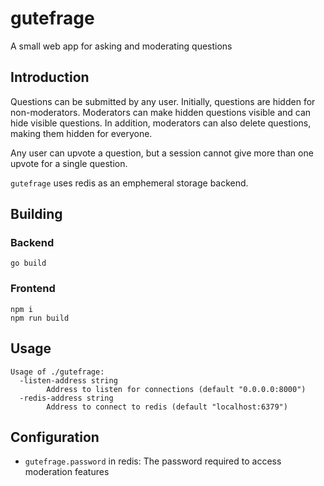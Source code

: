 # gutefrage

A small web app for asking and moderating questions

## Introduction

Questions can be submitted by any user. Initially, questions are
hidden for non-moderators. Moderators can make hidden questions
visible and can hide visible questions. In addition, moderators can
also delete questions, making them hidden for everyone.

Any user can upvote a question, but a session cannot give more than
one upvote for a single question.

`gutefrage` uses redis as an emphemeral storage backend.

## Building

### Backend

```
go build
```

### Frontend

```
npm i
npm run build
```

## Usage

```
Usage of ./gutefrage:
  -listen-address string
    	Address to listen for connections (default "0.0.0.0:8000")
  -redis-address string
    	Address to connect to redis (default "localhost:6379")
```

## Configuration

- `gutefrage.password` in redis: The password required to access
  moderation features
